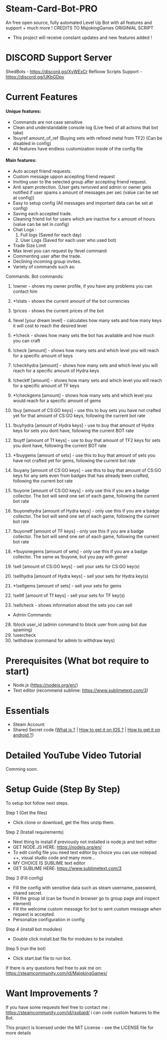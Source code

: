# Steam-Card-Bot-PRO
An free open source, fully automated Level Up Bot with all features and support + much more !
CREDITS TO MajokingGames ORIGINIAL SCRIPT

- This project will receive constant updates and new features added !

# DISCORD Support Server

ShedBots - https://discord.gg/XyWExCr
Refloow Scripts Support - https://discord.gg/UKbGDpv

# Current Features

#### Unique features: 

- Commands are not case sensitive
- Clean and understandable console log (Live feed of all actions that bot take)
- !buyref amount_of_ref (Buying sets with refined metal from TF2) (Can be disabled in config)
- All features have endless customization inside of the config file

#### Main features: 

- Auto accept friend requests.
- Custom message uppon accepting friend request
- Inviting user to the selected group after accepting friend request.
- Anti spam protection. (User gets removed and admin or owner gets notified if user spams x amount of messages per sec (value can be set at config))
- Easy to setup config (All messages and important data can be set at config)
- Saving each accepted trade.
- Cleaning friend list for users which are inactive for x amount of hours (value can be set in config)
- Chat Logs :
    1. Full logs (Saved for each day)
    2. User Logs (Saved for each user who used bot)
- Trade Size Limit
- Max level you can request by !level command
- Commenting user after the trade.
- Declining incoming group invites.
- Variety of commands such as:

Commands:
Bot commands:
1. !owner - shows my owner profile, if you have any problems you can contact him
2. *!stats - shows the current amount of the bot currencies
3. !prices - shows the current prices of the bot

5. !level [your dream level] - calculates how many sets and how many keys it will cost to reach the desired level
6. *!check - shows how many sets the bot has available and how much you can craft
7. !check [amount] - shows how many sets and which level you will reach for a specific amount of keys
8. !checkhydra [amount] - shows how many sets and which level you will reach for a specific amount of Hydra keys
9. !checktf [amount] - shows how many sets and which level you will reach for a specific amount of TF keys
10. *!checkgems [amount] - shows how many sets and which level you would reach for a specific amount of gems

12. !buy [amount of CS:GO keys] - use this to buy sets you have not crafted yet for that amount of CS:GO keys, following the current bot rate
13. !buyhydra [amount of Hydra keys] - use to buy that amount of Hydra keys for sets you dont have, following the current BOT rate
14. !buytf [amount of Tf keys] - use to buy that amount of TF2 keys for sets you dont have, following the current BOT rate
15. *!buygems [amount of sets] - use this to buy that amount of sets you have not crafted yet for gems, following the current bot rate
16. !buyany [amount of CS:GO keys] - use this to buy that amount of CS:GO keys for any sets even from badges that has already been crafted, following the current bot rate

18. !buyone [amount of CS:GO keys] - only use this if you are a badge collector. The bot will send one set of each game, following the current bot rate
19. !buyonehydra [amount of Hydra keys] - only use this if you are a badge collector. The bot will send one set of each game, following the current bot rate
20. !buyonetf [amount of TF keys] - only use this if you are a badge collector. The bot will send one set of each game, following the current bot rate
21. *!buyonegems [amount of sets] - only use this if you are a badge collector. The same as !buyone, but you pay with gems!

23. !sell [amount of CS:GO keys] - sell your sets for CS:GO key(s)
24. !sellhydra [amount of Hydra keys] - sell your sets for Hydra key(s)
25. *!sellgems [amount of sets] - sell your sets for gems
26. !selltf [amount of Tf keys] - sell your sets for TF key(s)
27. !sellcheck - shows information about the sets you can sell

- Admin Commands:

28. !block user_id (admin command to block user from using bot due spaming)
29. !usercheck
30. !withdraw (command for admin to withdraw keys) 


# Prerequisites (What bot require to start)
- Node.js (https://nodejs.org/en/)
- Text editor (recommend sublime: https://www.sublimetext.com/3)

# Essentials
- Steam Account
- Shared Secret code ([What is ?](https://searchsecurity.techtarget.com/definition/shared-secret) | [How to get it on IOS ?](https://forums.backpack.tf/topic/45995-guide-how-to-get-your-shared-secret-from-ios-device-steam-mobile/) | [How to get it on android ?](https://forums.backpack.tf/topic/46354-guide-how-to-find-the-steam-identity_secret-on-an-android-phone/))

# Detailed YouTube Video Tutorial

Comming soon.

# Setup Guide (Step By Step)

To setup bot follow next steps.

Step 1 (Get the files)
- Click clone or download, get the files unzip them. 

Step 2 (Install requirements)
- Next thing to install if previously not installed is node.js and text editor
- GET NODE.JS HERE: https://nodejs.org/en/
- To edit config file you need text editor by choice you can use notepad ++, visual studio code and many more...
- MY CHOICE IS SUBLIME text editor
- GET SUBLIME HERE: https://www.sublimetext.com/3

Step 3 (Fill config)
- Fill the config with sensitive data such as steam username, password, shared secret.
- Fill the group id (can be found in browser go to group page and inspect element)
- Fill the welcome custom message for bot to sent custom message when request is accepted.
- Personalize configuration in config

Step 4 (install bot modules)
- Double click install.bat file for modules to be installed.

Step 5 (run the bot)
- Click start.bat file to run bot.

If there is any questions feel free to ask me on: https://steamcommunity.com/id/MajokingGames/

# Want Improvements ?

If you have some requests feel free to contact me : https://steamcommunity.com/id/rsobaid/ i can code custom features to the Bot.

This project is licensed under the MIT License - see the LICENSE file for more details
